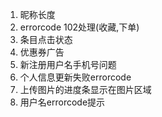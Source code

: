 1. 昵称长度
2. errorcode 102处理(收藏,下单)
3. 条目点击状态
4. 优惠券广告
5. 新注册用户名手机号问题
6. 个人信息更新失败errorcode
7. 上传图片的进度条显示在图片区域
8. 用户名errorcode提示